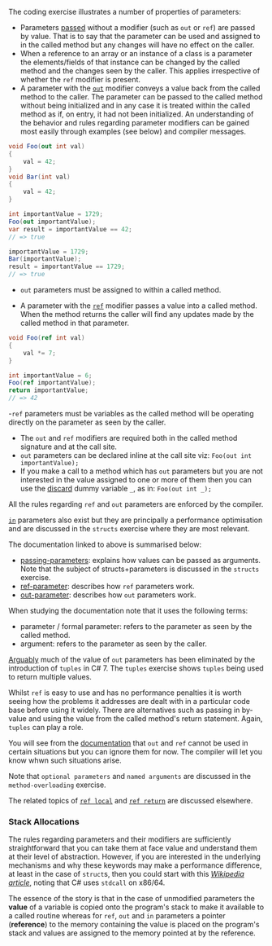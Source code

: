 The coding exercise illustrates a number of properties of parameters:

- Parameters [passed][passing-parameters] without a modifier (such as `out` or `ref`) are passed by value. That is to say that the parameter can be used and assigned to in the called method but any changes will have no effect on the caller.
- When a reference to an array or an instance of a class is a parameter the elements/fields of that instance can be changed by the called method and the changes seen by the caller. This applies irrespective of whether the `ref` modifier is present.
- A parameter with the [`out`][out-parameter] modifier conveys a value back from the called method to the caller. The parameter can be passed to the called method without being initialized and in any case it is treated within the called method as if, on entry, it had not been initialized. An understanding of the behavior and rules regarding parameter modifiers can be gained most easily through examples (see below) and compiler messages.

```csharp
void Foo(out int val)
{
    val = 42;
}
void Bar(int val)
{
    val = 42;
}

int importantValue = 1729;
Foo(out importantValue);
var result = importantValue == 42;
// => true

importantValue = 1729;
Bar(importantValue);
result = importantValue == 1729;
// => true
```

- `out` parameters must be assigned to within a called method.

- A parameter with the [`ref`][ref-parameter] modifier passes a value into a called method. When the method returns the caller will find any updates made by the called method in that parameter.

```csharp
void Foo(ref int val)
{
    val *= 7;
}

int importantValue = 6;
Foo(ref importantValue);
return importantValue;
// => 42
```

-`ref` parameters must be variables as the called method will be operating directly on the parameter as seen by the caller.

- The `out` and `ref` modifiers are required both in the called method signature and at the call site.
- `out` parameters can be declared inline at the call site viz: `Foo(out int importantValue);`
- If you make a call to a method which has `out` parameters but you are not interested in the value assigned to one or more of them then you can use the [discard][discard] dummy variable `_`, as in: `Foo(out int _);`

All the rules regarding `ref` and `out` parameters are enforced by the compiler.

[`in`][in-parameter] parameters also exist but they are principally a performance optimisation and are discussed in the `structs` exercise where they are most relevant.

The documentation linked to above is summarised below:

- [passing-parameters][passing-parameters]: explains how values can be passed as arguments. Note that the subject of structs+parameters is discussed in the `structs` exercise.
- [ref-parameter][ref-parameter]: describes how `ref` parameters work.
- [out-parameter][out-parameter]: describes how `out` parameters work.

When studying the documentation note that it uses the following terms:

- parameter / formal parameter: refers to the parameter as seen by the called method.
- argument: refers to the parameter as seen by the caller.

[Arguably][so-tuples-vs-out] much of the value of `out` parameters has been eliminated by the introduction of `tuples` in C# 7. The `tuples` exercise shows `tuples` being used to return multiple values.

Whilst `ref` is easy to use and has no performance penalties it is worth seeing how the problems it addresses are dealt with in a particular code base before using it widely. There are alternatives such as passing in by-value and using the value from the called method's return statement. Again, `tuples` can play a role.

You will see from the [documentation][ref-parameter] that `out` and `ref` cannot be used in certain situations but you can ignore them for now. The compiler will let you know whwn such situations arise.

Note that `optional parameters` and `named arguments` are discussed in the `method-overloading` exercise.

The related topics of [`ref local`][ref-local] and [`ref return`][ref-return] are discussed elsewhere.

### Stack Allocations

The rules regarding parameters and their modifiers are sufficiently straightforward that you can take them at face value and understand them at their level of abstraction. However, if you are interested in the underlying mechanisms and why these keywords may make a performance difference, at least in the case of `struct`s, then you could start with this [_Wikipedia article_][calling-conventions], noting that C# uses `stdcall` on x86/64.

The essence of the story is that in the case of unmodified parameters the **value** of a variable is copied onto the program's stack to make it available to a called routine whereas for `ref`, `out` and `in` parameters a pointer (**reference**) to the memory containing the value is placed on the program's stack and values are assigned to the memory pointed at by the reference.

[passing-parameters]: https://docs.microsoft.com/en-us/dotnet/csharp/programming-guide/classes-and-structs/passing-parameters
[ref-parameter]: https://docs.microsoft.com/en-us/dotnet/csharp/language-reference/keywords/ref#passing-an-argument-by-reference
[in-parameter]: https://docs.microsoft.com/en-us/dotnet/csharp/language-reference/keywords/in-parameter-modifier
[out-parameter]: https://docs.microsoft.com/en-us/dotnet/csharp/language-reference/keywords/out-parameter-modifier
[discard]: https://docs.microsoft.com/en-us/dotnet/csharp/discards
[calling-conventions]: https://en.wikipedia.org/wiki/X86_calling_conventions
[so-java-parameters]: https://stackoverflow.com/questions/40480/is-java-pass-by-reference-or-pass-by-value
[ref-local]: https://docs.microsoft.com/en-us/dotnet/csharp/language-reference/keywords/ref#ref-locals
[ref-return]: https://docs.microsoft.com/en-us/dotnet/csharp/language-reference/keywords/ref#reference-return-values
[so-tuples-vs-out]: https://stackoverflow.com/questions/6381918/returning-two-values-tuple-vs-out-vs-struct

